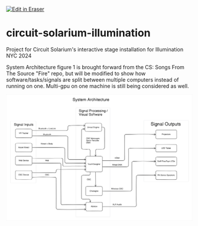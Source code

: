 <p><a target="_blank" href="https://app.eraser.io/workspace/k5siHvgRpmN836RMQbUQ" id="edit-in-eraser-github-link"><img alt="Edit in Eraser" src="https://firebasestorage.googleapis.com/v0/b/second-petal-295822.appspot.com/o/images%2Fgithub%2FOpen%20in%20Eraser.svg?alt=media&amp;token=968381c8-a7e7-472a-8ed6-4a6626da5501"></a></p>

# circuit-solarium-illumination
Project for Circuit Solarium's interactive stage installation for Illumination NYC 2024

System Architecture figure 1 is brought forward from the CS: Songs From The Source "Fire" repo, but will be modified to show how software/tasks/signals are split between multiple computers instead of running on one. Multi-gpu on one machine is still being considered as well.

![Figure 1](/.eraser/k5siHvgRpmN836RMQbUQ___tTtaXijJXwZgula4by2oOh994aM2___---figure---dcft7Kk1ohjFyfiWTmYQ6---figure---_7b4C2V-_GObkPn3lqmtCg.png "Figure 1")




<!--- Eraser file: https://app.eraser.io/workspace/k5siHvgRpmN836RMQbUQ --->